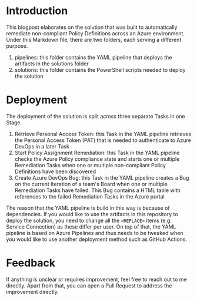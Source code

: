 # Introduction

This blogpost elaborates on the solution that was built to automatically remediate non-compliant Policy Definitions across an Azure environment. Under this Markdown file, there are two folders, each serving a different purpose.

1. pipelines: this folder contains the YAML pipeline that deploys the artifacts in the solutions folder
2. solutions: this folder contains the PowerShell scripts needed to deploy the solution

# Deployment

The deployment of the solution is split across three separate Tasks in one Stage.

1. Retrieve Personal Access Token: this Task in the YAML pipeline retrieves the Personal Access Token (PAT) that is needed to authenticate to Azure DevOps in a later Task
2. Start Policy Assignment Remediation: this Task in the YAML pipeline checks the Azure Policy compliance state and starts one or multiple Remediation Tasks when one or multiple non-compliant Policy Definitions have been discovered
3. Create Azure DevOps Bug: this Task in the YAML pipeline creates a Bug on the current Iteration of a team's Board when one or multiple Remediation Tasks have failed. This Bug contains a HTML table with references to the failed Remediation Tasks in the Azure portal

The reason that the YAML pipeline is build in this way is because of dependencies. If you would like to use the artifacts in this repository to deploy the solution, you need to change all the `<REPLACE>` items (e.g. Service Connection) as these differ per user. On top of that, the YAML pipeline is based on Azure Pipelines and thus needs to be tweaked when you would like to use another deployment method such as GitHub Actions.

# Feedback

If anything is unclear or requires improvement, feel free to reach out to me directly. Apart from that, you can open a Pull Request to address the improvement directly.